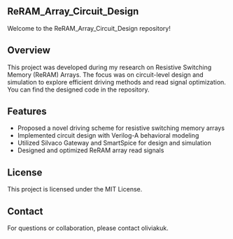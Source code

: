 ## ReRAM_Array_Circuit_Design
Welcome to the ReRAM_Array_Circuit_Design repository!

## Overview
This project was developed during my research on Resistive Switching Memory (ReRAM) Arrays.
The focus was on circuit-level design and simulation to explore efficient driving methods and read signal optimization.
You can find the designed code in the repository.

## Features
- Proposed a novel driving scheme for resistive switching memory arrays
- Implemented circuit design with Verilog-A behavioral modeling
- Utilized Silvaco Gateway and SmartSpice for design and simulation
- Designed and optimized ReRAM array read signals

## License
This project is licensed under the MIT License.

## Contact
For questions or collaboration, please contact oliviakuk.

